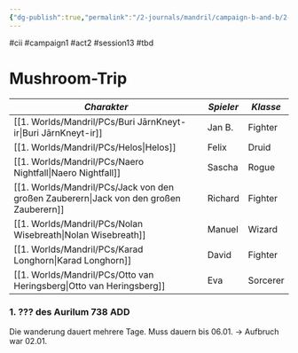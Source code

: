 ```yaml
---
{"dg-publish":true,"permalink":"/2-journals/mandril/campaign-b-and-b/2-act/2023-03-21/"}
---
```


#cii #campaign1 #act2 #session13 #tbd 

# Mushroom-Trip

| *Charakter* | *Spieler* | *Klasse* |
| ----------- | ----------- | ----------- |
| [[1. Worlds/Mandril/PCs/Buri JārnKneyt-ir\|Buri JārnKneyt-ir]] | Jan B. | Fighter |
| [[1. Worlds/Mandril/PCs/Helos\|Helos]] | Felix | Druid |
| [[1. Worlds/Mandril/PCs/Naero Nightfall\|Naero Nightfall]] | Sascha | Rogue |
| [[1. Worlds/Mandril/PCs/Jack von den großen Zauberern\|Jack von den großen Zauberern]] | Richard | Fighter |
| [[1. Worlds/Mandril/PCs/Nolan Wisebreath\|Nolan Wisebreath]] | Manuel | Wizard |
| [[1. Worlds/Mandril/PCs/Karad Longhorn\|Karad Longhorn]] | David | Fighter |
| [[1. Worlds/Mandril/PCs/Otto van Heringsberg\|Otto van Heringsberg]] | Eva | Sorcerer |

### 1. ??? des Aurilum 738 ADD

Die wanderung dauert mehrere Tage. Muss dauern bis 06.01. -> Aufbruch war 02.01.
